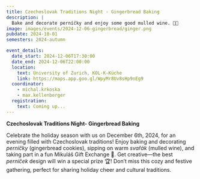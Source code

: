 ```yaml
---
title: Czechoslovak Traditions Night - Gingerbread Baking
description: |
  Bake and decorate perníčky and enjoy some good mulled wine. 🍷🍪
image: images/events/2024-12-06-gingerbread/ginger.png
pubdate: 2024-10-01
semesters: 2024-autumn

event_details:
  date_start: 2024-12-06T17:30:00
  date_end: 2024-12-06T22:00:00
  location:
    text: University of Zurich, KOL-K-Küche
    link: https://maps.app.goo.gl/WpyMr8Uv8sHp9nEg9
  coordinator:
    - michal.krkoska
    - max.kellenberger
  registration: 
    text: Coming up...
---
```

**Czechoslovak Traditions Night- Gingerbread Baking**

Celebrate the holiday season with us on December 6th, 2024, for an evening filled with Czechoslovak traditions! Enjoy baking and decorating *perníčky* (gingerbread cookies), sipping on warm *svařák* (mulled wine), and taking part in a fun Mikuláš Gift Exchange 🎁. Get creative—the best *perníček* design will win a special prize 🏆! Don’t miss this cozy and festive gathering, perfect for sharing holiday cheer and cultural traditions.